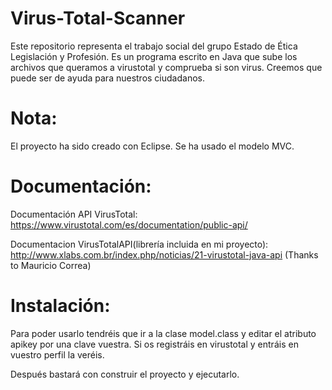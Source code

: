 Virus-Total-Scanner
=============

Este repositorio representa el trabajo social del grupo Estado de Ética Legislación y Profesión. Es un programa escrito en Java que sube los archivos que queramos a virustotal y comprueba si son virus. Creemos que puede ser de ayuda para nuestros ciudadanos.

Nota:
=========
El proyecto ha sido creado con Eclipse. Se ha usado el modelo MVC.

Documentación:
=========
Documentación API VirusTotal: https://www.virustotal.com/es/documentation/public-api/

Documentacion VirusTotalAPI(librería incluida en mi proyecto): http://www.xlabs.com.br/index.php/noticias/21-virustotal-java-api (Thanks to Mauricio Correa)

Instalación:
=========
Para poder usarlo tendréis que ir a la clase model.class y editar el atributo apikey por una clave vuestra. Si os registráis en virustotal y entráis en vuestro perfil la veréis.

Después bastará con construir el proyecto y ejecutarlo.
